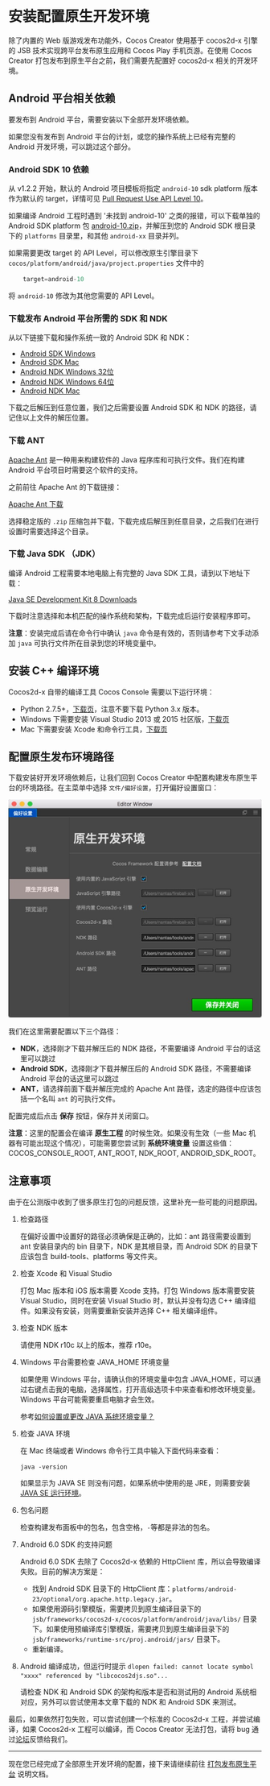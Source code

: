 # 安装配置原生开发环境

除了内置的 Web 版游戏发布功能外，Cocos Creator 使用基于 cocos2d-x 引擎的 JSB 技术实现跨平台发布原生应用和 Cocos Play 手机页游。在使用 Cocos Creator 打包发布到原生平台之前，我们需要先配置好 cocos2d-x 相关的开发环境。

## Android 平台相关依赖

要发布到 Android 平台，需要安装以下全部开发环境依赖。

如果您没有发布到 Android 平台的计划，或您的操作系统上已经有完整的 Android 开发环境，可以跳过这个部分。

### Android SDK 10 依赖

从 v1.2.2 开始，默认的 Android 项目模板将指定 `android-10` sdk platform 版本作为默认的 target，详情可见 [Pull Request Use API Level 10](https://github.com/cocos-creator/cocos2d-x-lite/pull/316)。

如果编译 Android 工程时遇到 '未找到 android-10' 之类的报错，可以下载单独的 Android SDK platform 包 [android-10.zip](http://cocostudio.download.appget.cn/android-sdk/android-10.zip)，并解压到您的 Android SDK 根目录下的 `platforms` 目录里，和其他 `android-xx` 目录并列。

如果需要更改 target 的 API Level，可以修改原生引擎目录下 `cocos/platform/android/java/project.properties` 文件中的

```java
    target=android-10
```

将 `android-10` 修改为其他您需要的 API Level。

### 下载发布 Android 平台所需的 SDK 和 NDK

从以下链接下载和操作系统一致的 Android SDK 和 NDK：

- [Android SDK Windows](http://cocostudio.download.appget.cn/android-sdk/android-sdk-win.zip)
- [Android SDK Mac](http://cocostudio.download.appget.cn/Cocos/CocosStore/android22-sdk-macosx.zip)
- [Android NDK Windows 32位](http://cocostudio.download.appget.cn/Cocos/CocosStore/android-ndk-r10d-windows-x86.zip)
- [Android NDK Windows 64位](http://cocostudio.download.appget.cn/Cocos/CocosStore/android-ndk-r10e-Windows.zip)
- [Android NDK Mac](http://cocostudio.download.appget.cn/Cocos/CocosStore/android-ndk-r10e-macosx.zip)

下载之后解压到任意位置，我们之后需要设置 Android SDK 和 NDK 的路径，请记住以上文件的解压位置。

### 下载 ANT

[Apache Ant](http://ant.apache.org) 是一种用来构建软件的 Java 程序库和可执行文件。我们在构建 Android 平台项目时需要这个软件的支持。

之前前往 Apache Ant 的下载链接：

[Apache Ant 下载](http://ant.apache.org/bindownload.cgi)

选择稳定版的 `.zip` 压缩包并下载，下载完成后解压到任意目录，之后我们在进行设置时需要选择这个目录。

### 下载 Java SDK （JDK）

编译 Android 工程需要本地电脑上有完整的 Java SDK 工具，请到以下地址下载：

[Java SE Development Kit 8 Downloads](http://www.oracle.com/technetwork/java/javase/downloads/jdk8-downloads-2133151.html)

下载时注意选择和本机匹配的操作系统和架构，下载完成后运行安装程序即可。

**注意**：安装完成后请在命令行中确认 `java` 命令是有效的，否则请参考下文手动添加 `java` 可执行文件所在目录到您的环境变量中。

## 安装 C++ 编译环境

Cocos2d-x 自带的编译工具 Cocos Console 需要以下运行环境：

- Python 2.7.5+，[下载页](https://www.python.org/downloads/)，注意不要下载 Python 3.x 版本。
- Windows 下需要安装 Visual Studio 2013 或 2015 社区版，[下载页](https://www.visualstudio.com/downloads/download-visual-studio-vs)
- Mac 下需要安装 Xcode 和命令行工具，[下载页](https://developer.apple.com/xcode/download/)

## 配置原生发布环境路径

下载安装好开发环境依赖后，让我们回到 Cocos Creator 中配置构建发布原生平台的环境路径。在主菜单中选择 `文件/偏好设置`，打开偏好设置窗口：

![preference](../basics/editor-panels/preferences/native-develop.jpg)

我们在这里需要配置以下三个路径：

- **NDK**，选择刚才下载并解压后的 NDK 路径，不需要编译 Android 平台的话这里可以跳过
- **Android SDK**，选择刚才下载并解压后的 Android SDK 路径，不需要编译 Android 平台的话这里可以跳过
- **ANT**，请选择前面下载并解压完成的 Apache Ant 路径，选定的路径中应该包括一个名叫 `ant` 的可执行文件。

配置完成后点击 **保存** 按钮，保存并关闭窗口。

**注意**：这里的配置会在编译 **原生工程** 的时候生效。如果没有生效（一些 Mac 机器有可能出现这个情况），可能需要您尝试到 **系统环境变量** 设置这些值：COCOS_CONSOLE_ROOT, ANT_ROOT, NDK_ROOT, ANDROID_SDK_ROOT。

## 注意事项

由于在公测版中收到了很多原生打包的问题反馈，这里补充一些可能的问题原因。

1. 检查路径

    在偏好设置中设置好的路径必须确保是正确的，比如：ant 路径需要设置到 ant 安装目录内的 bin 目录下，NDK 是其根目录，而 Android SDK 的目录下应该包含 build-tools、platforms 等文件夹。

2. 检查 Xcode 和 Visual Studio

    打包 Mac 版本和 iOS 版本需要 Xcode 支持。打包 Windows 版本需要安装 Visual Studio，同时在安装 Visual Studio 时，默认并没有勾选 C++ 编译组件。如果没有安装，则需要重新安装并选择 C++ 相关编译组件。

3. 检查 NDK 版本

    请使用 NDK r10c 以上的版本，推荐 r10e。

4. Windows 平台需要检查 JAVA_HOME 环境变量

    如果使用 Windows 平台，请确认你的环境变量中包含 JAVA_HOME，可以通过右键点击我的电脑，选择属性，打开高级选项卡中来查看和修改环境变量。Windows 平台可能需要重启电脑才会生效。

    参考[如何设置或更改 JAVA 系统环境变量？](https://www.java.com/zh_CN/download/help/path.xml)

5. 检查 JAVA 环境

    在 Mac 终端或者 Windows 命令行工具中输入下面代码来查看：

    ```
    java -version
    ```

    如果显示为 JAVA SE 则没有问题，如果系统中使用的是 JRE，则需要安装 [JAVA SE 运行环境](http://www.oracle.com/technetwork/java/javase/downloads/index.html)。

6. 包名问题

    检查构建发布面板中的包名，包含空格，`-`等都是非法的包名。

7. Android 6.0 SDK 的支持问题

    Android 6.0 SDK 去除了 Cocos2d-x 依赖的 HttpClient 库，所以会导致编译失败。目前的解决方案是：

    - 找到 Android SDK 目录下的 HttpClient 库：`platforms/android-23/optional/org.apache.http.legacy.jar`。
    - 如果使用源码引擎模版，需要拷贝到原生编译目录下的 `jsb/frameworks/cocos2d-x/cocos/platform/android/java/libs/` 目录下。如果使用预编译库引擎模版，需要拷贝到原生编译目录下的 `jsb/frameworks/runtime-src/proj.android/jars/` 目录下。
    - 重新编译。

8. Android 编译成功，但运行时提示 `dlopen failed: cannot locate symbol "xxxx" referenced by "libcocos2djs.so"...`

    请检查 NDK 和 Android SDK 的架构和版本是否和测试用的 Android 系统相对应，另外可以尝试使用本文章下载的 NDK 和 Android SDK 来测试。

最后，如果依然打包失败，可以尝试创建一个标准的 Cocos2d-x 工程，并尝试编译，如果 Cocos2d-x 工程可以编译，而 Cocos Creator 无法打包，请将 bug 通过[论坛](http://www.cocoachina.com/bbs/thread.php?fid-71.html)反馈给我们。

---

现在您已经完成了全部原生开发环境的配置，接下来请继续前往 [打包发布原生平台](publish-native.md) 说明文档。




